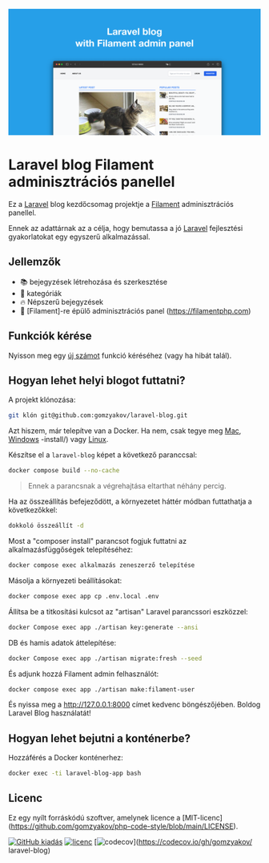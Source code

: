 ![Laravel blog Filament adminisztrációs panellel](./docs/social-preview-en.png)

# Laravel blog Filament adminisztrációs panellel

Ez a [Laravel](https://laravel.com) blog kezdőcsomag projektje a [Filament](https://filamentphp.com) adminisztrációs panellel.

Ennek az adattárnak az a célja, hogy bemutassa a jó [Laravel](https://laravel.com) fejlesztési gyakorlatokat egy egyszerű alkalmazással.

## Jellemzők

- 📚 bejegyzések létrehozása és szerkesztése
- 🥑 kategóriák
- :fire: Népszerű bejegyzések
- :hatched_chick: [Filament]-re épülő adminisztrációs panel (https://filamentphp.com)

## Funkciók kérése

Nyisson meg egy [új számot](https://github.com/gomzyakov/laravel-blog/issues/new) funkció kéréséhez (vagy ha hibát talál).

## Hogyan lehet helyi blogot futtatni?

A projekt klónozása:

``` bash
git klón git@github.com:gomzyakov/laravel-blog.git
```

Azt hiszem, már telepítve van a Docker. Ha nem, csak tegye meg [Mac](https://docs.docker.com/desktop/install/mac-install/), [Windows](https://docs.docker.com/desktop/install/windows) -install/) vagy [Linux](https://docs.docker.com/desktop/install/linux-install/).

Készítse el a `laravel-blog` képet a következő paranccsal:

``` bash
docker compose build --no-cache
```

>Ennek a parancsnak a végrehajtása eltarthat néhány percig.

Ha az összeállítás befejeződött, a környezetet háttér módban futtathatja a következőkkel:

``` bash
dokkoló összeállít -d
```

Most a "composer install" parancsot fogjuk futtatni az alkalmazásfüggőségek telepítéséhez:

``` bash
docker compose exec alkalmazás zeneszerző telepítése
```

Másolja a környezeti beállításokat:

``` bash
docker compose exec app cp .env.local .env
```

Állítsa be a titkosítási kulcsot az "artisan" Laravel parancssori eszközzel:

``` bash
docker Compose exec app ./artisan key:generate --ansi
```

DB és hamis adatok áttelepítése:

``` bash
docker Compose exec app ./artisan migrate:fresh --seed
```

És adjunk hozzá Filament admin felhasználót:

``` bash
docker compose exec app ./artisan make:filament-user
```

És nyissa meg a http://127.0.0.1:8000 címet kedvenc böngészőjében. Boldog Laravel Blog használatát!

## Hogyan lehet bejutni a konténerbe?

Hozzáférés a Docker konténerhez:

``` bash
docker exec -ti laravel-blog-app bash
```

## Licenc

Ez egy nyílt forráskódú szoftver, amelynek licence a [MIT-licenc] (https://github.com/gomzyakov/php-code-style/blob/main/LICENSE).


[![GitHub kiadás](https://img.shields.io/github/release/gomzyakov/laravel-blog.svg)](https://github.com/gomzyakov/laravel-blog/releases/latest)
[![licenc](https://img.shields.io/badge/License-MIT-green.svg)](https://github.com/gomzyakov/laravel-blog/blob/development/LICENSE)
[![codecov](https://codecov.io/gh/gomzyakov/laravel-blog/branch/main/graph/badge.svg?token=4CYTVMVUYV)](https://codecov.io/gh/gomzyakov/ laravel-blog)